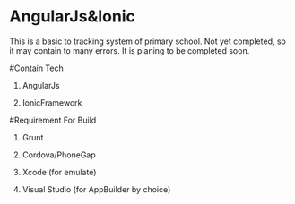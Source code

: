 # AngularJs&Ionic

This is a basic to tracking system of primary school.
Not yet completed, so it may contain to many errors. It is planing to be completed soon.

#Contain Tech  

1) AngularJs

2) IonicFramework

#Requirement For Build

1) Grunt 

2) Cordova/PhoneGap

3) Xcode (for emulate)

4) Visual Studio (for AppBuilder by choice)
